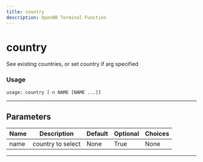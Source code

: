 ```yaml
---
title: country
description: OpenBB Terminal Function
---
```


# country

See existing countries, or set country if arg specified

### Usage 
```python
usage: country [-n NAME [NAME ...]]
```
---
## Parameters

| Name | Description | Default | Optional | Choices |
| ---- | ----------- | ------- | -------- | ------- |
| name | country to select | None | True | None |
---
